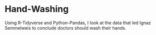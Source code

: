# Hand-Washing
Using R-Tidyverse and Python-Pandas, I look at the data that led Ignaz Semmelweis to conclude doctors should wash their hands.
